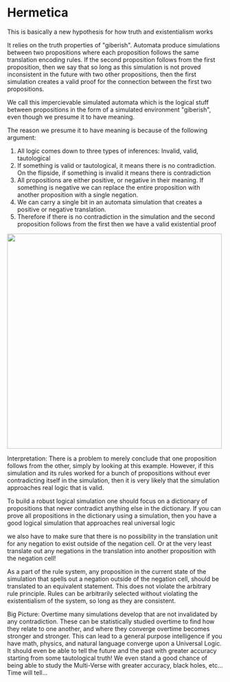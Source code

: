 # Hermetica

This is basically a new hypothesis for how truth and existentialism works

It relies on the truth properties of "giberish". Automata produce simulations between two propositions where each proposition follows the same translation encoding rules. If the second proposition follows from the first proposition, then we say that so long as this simulation is not proved inconsistent in the future with two other propositions, then the first simulation creates a valid proof for the connection between the first two propositions.

We call this impercievable simulated automata which is the logical stuff between propositions in the form of a simulated environment "giberish", even though we presume it to have meaning.

The reason we presume it to have meaning is because of the following argument:
1. All logic comes down to three types of inferences: Invalid, valid, tautological
2. If something is valid or tautological, it means there is no contradiction. On the flipside, if something is invalid it means there is contradiction
3. All propositions are either positive, or negative in their meaning. If something is negative we can replace the entire proposition with another proposition with a single negation.
4. We can carry a single bit in an automata simulation that creates a positive or negative translation.
5. Therefore if there is no contradiction in the simulation and the second proposition follows from the first then we have a valid existential proof


<img width=500 height=500 src='https://github.com/ItsZeusBro/JudgementDay/blob/b0cc7e0ed4a5b1a41346d8fcc34126ef1651002e/Automata.png'>

Interpretation:
There is a problem to merely conclude that one proposition follows from the other, simply by looking at this example. However, if this simulation and its rules worked for a bunch of propositions without ever contradicting itself in the simulation, then it is very likely that the simulation approaches real logic that is valid.

To build a robust logical simulation one should focus on a dictionary of propositions that never contradict anything else in the dictionary. If you can prove all propositions in the dictionary using a simulation, then you have a good logical simulation that approaches real universal logic

we also have to make sure that there is no possibility in the translation unit for any negation to exist outside of the negation cell. Or at the very least translate out any negations in the translation into another proposition with the negation cell!

As a part of the rule system, any proposition in the current state of the simulation that spells out a negation outside of the negation cell, should be translated to an equivalent statement. This does not violate the arbitrary rule principle. Rules can be arbitrarily selected without violating the existentialism of the system, so long as they are consistent.

Big Picture:
Overtime many simulations develop that are not invalidated by any contradiction. These can be statistically studied overtime to find how they relate to one another, and where they converge overtime becomes stronger and stronger. This can lead to a general purpose intelligence if you have math, physics, and natural language converge upon a Universal Logic. It should even be able to tell the future and the past with greater accuracy starting from some tautological truth! We even stand a good chance of being able to study the Multi-Verse with greater accuracy, black holes, etc... Time will tell...

